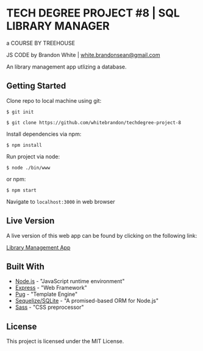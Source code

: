 # TECH DEGREE PROJECT #8 | SQL LIBRARY MANAGER

a COURSE BY TREEHOUSE

JS CODE by Brandon White | white.brandonsean@gmail.com

An library management app utlizing a database.

## Getting Started

Clone repo to local machine using git:

```
$ git init
```
```
$ git clone https://github.com/whitebrandon/techdegree-project-8
```

Install dependencies via npm:

```
$ npm install
```

Run project via node:

```
$ node ./bin/www
```

or npm:

```
$ npm start
```
Navigate to `localhost:3000` in web browser

## Live Version

A live version of this web app can be found by clicking on the following link:

[Library Management App](https://powerful-tundra-49382.herokuapp.com/)

## Built With

* [Node.js](https://nodejs.org/en/about/) - "JavaScript runtime environment"
* [Express](https://expressjs.com/en/4x/api.html) - "Web Framework"
* [Pug](https://pugjs.org/api/getting-started.html) - "Template Engine"
* [Sequelize/SQLite]() - "A promised-based ORM for Node.js"
* [Sass](https://sass-lang.com/) - "CSS preprocessor"

## License

This project is licensed under the MIT License.